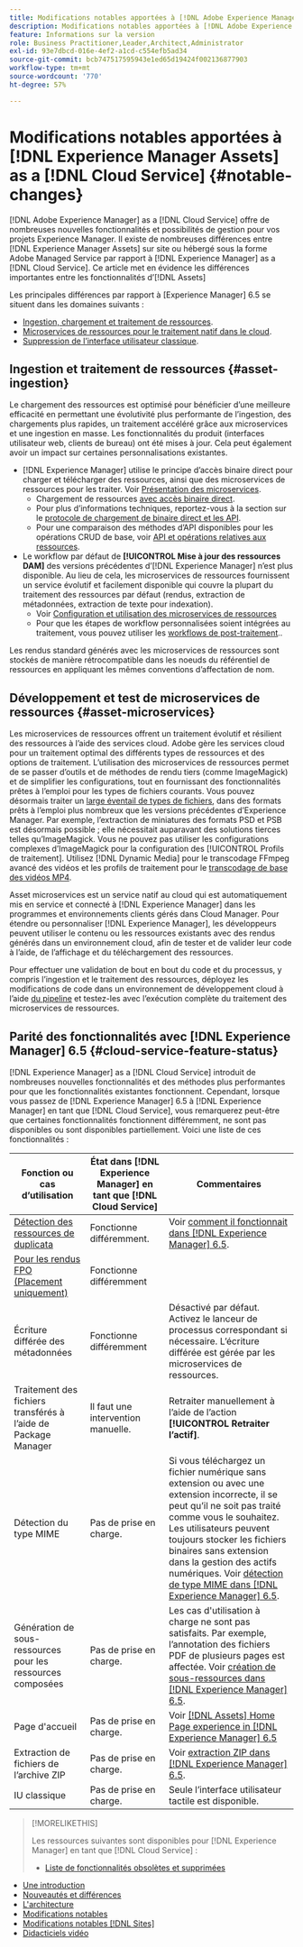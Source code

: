 ```yaml
---
title: Modifications notables apportées à [!DNL Adobe Experience Manager Assets] as a [!DNL Cloud Service]
description: Modifications notables apportées à [!DNL Adobe Experience Manager Assets] in [!DNL Experience Manager] as a [!DNL Cloud Service] par rapport à [!DNL Adobe Experience Manager 6.5].
feature: Informations sur la version
role: Business Practitioner,Leader,Architect,Administrator
exl-id: 93e7dbcd-016e-4ef2-a1cd-c554efb5ad34
source-git-commit: bcb747517595943e1ed65d19424f002136877903
workflow-type: tm+mt
source-wordcount: '770'
ht-degree: 57%

---
```


# Modifications notables apportées à [!DNL Experience Manager Assets] as a [!DNL Cloud Service] {#notable-changes}

[!DNL Adobe Experience Manager] as a [!DNL Cloud Service] offre de nombreuses nouvelles fonctionnalités et possibilités de gestion pour vos projets Experience Manager. Il existe de nombreuses différences entre [!DNL Experience Manager Assets] sur site ou hébergé sous la forme Adobe Managed Service par rapport à [!DNL Experience Manager] as a [!DNL Cloud Service]. Ce article met en évidence les différences importantes entre les fonctionnalités d’[!DNL Assets]

Les principales différences par rapport à [Experience Manager] 6.5 se situent dans les domaines suivants :

* [Ingestion, chargement et traitement de ressources](#asset-ingestion).
* [Microservices de ressources pour le traitement natif dans le cloud](#asset-microservices).
* [Suppression de l’interface utilisateur classique](#classic-ui).

## Ingestion et traitement de ressources {#asset-ingestion}

Le chargement des ressources est optimisé pour bénéficier d’une meilleure efficacité en permettant une évolutivité plus performante de l’ingestion, des chargements plus rapides, un traitement accéléré grâce aux microservices et une ingestion en masse. Les fonctionnalités du produit (interfaces utilisateur web, clients de bureau) ont été mises à jour. Cela peut également avoir un impact sur certaines personnalisations existantes.

* [!DNL Experience Manager] utilise le principe d’accès binaire direct pour charger et télécharger des ressources, ainsi que des microservices de ressources pour les traiter. Voir [Présentation des microservices](/help/assets/asset-microservices-overview.md).
   * Chargement de ressources [avec accès binaire direct](/help/assets/asset-microservices-overview.md#asset-upload-with-direct-binary-access).
   * Pour plus d’informations techniques, reportez-vous à la section sur le [protocole de chargement de binaire direct et les API](/help/assets/developer-reference-material-apis.md#upload-binary).
   * Pour une comparaison des méthodes d’API disponibles pour les opérations CRUD de base, voir [API et opérations relatives aux ressources](/help/assets/developer-reference-material-apis.md#use-cases-and-apis).
* Le workflow par défaut de **[!UICONTROL Mise à jour des ressources DAM]** des versions précédentes d’[!DNL Experience Manager] n’est plus disponible. Au lieu de cela, les microservices de ressources fournissent un service évolutif et facilement disponible qui couvre la plupart du traitement des ressources par défaut (rendus, extraction de métadonnées, extraction de texte pour indexation).
   * Voir [Configuration et utilisation des microservices de ressources](/help/assets/asset-microservices-configure-and-use.md)
   * Pour que les étapes de workflow personnalisées soient intégrées au traitement, vous pouvez utiliser les [workflows de post-traitement](/help/assets/asset-microservices-configure-and-use.md#post-processing-workflows)..

Les rendus standard générés avec les microservices de ressources sont stockés de manière rétrocompatible dans les noeuds du référentiel de ressources en appliquant les mêmes conventions d’affectation de nom.

## Développement et test de microservices de ressources {#asset-microservices}

Les microservices de ressources offrent un traitement évolutif et résilient des ressources à l’aide des services cloud. Adobe gère les services cloud pour un traitement optimal des différents types de ressources et des options de traitement. L’utilisation des microservices de ressources permet de se passer d’outils et de méthodes de rendu tiers (comme ImageMagick) et de simplifier les configurations, tout en fournissant des fonctionnalités prêtes à l’emploi pour les types de fichiers courants. Vous pouvez désormais traiter un [large éventail de types de fichiers](/help/assets/file-format-support.md), dans des formats prêts à l’emploi plus nombreux que les versions précédentes d’Experience Manager. Par exemple, l’extraction de miniatures des formats PSD et PSB est désormais possible ; elle nécessitait auparavant des solutions tierces telles qu’ImageMagick. Vous ne pouvez pas utiliser les configurations complexes d’ImageMagick pour la configuration des [!UICONTROL Profils de traitement]. Utilisez [!DNL Dynamic Media] pour le transcodage FFmpeg avancé des vidéos et les profils de traitement pour le [transcodage de base des vidéos MP4](/help/assets/manage-video-assets.md#transcode-video).

Asset microservices est un service natif au cloud qui est automatiquement mis en service et connecté à [!DNL Experience Manager] dans les programmes et environnements clients gérés dans Cloud Manager. Pour étendre ou personnaliser [!DNL Experience Manager], les développeurs peuvent utiliser le contenu ou les ressources existants avec des rendus générés dans un environnement cloud, afin de tester et de valider leur code à l’aide, de l’affichage et du téléchargement des ressources.

Pour effectuer une validation de bout en bout du code et du processus, y compris l’ingestion et le traitement des ressources, déployez les modifications de code dans un environnement de développement cloud à l’aide [du pipeline](/help/implementing/cloud-manager/configure-pipeline.md) et testez-les avec l’exécution complète du traitement des microservices de ressources.


## Parité des fonctionnalités avec [!DNL Experience Manager] 6.5 {#cloud-service-feature-status}

[!DNL Experience Manager] as a  [!DNL Cloud Service] introduit de nombreuses nouvelles fonctionnalités et des méthodes plus performantes pour que les fonctionnalités existantes fonctionnent. Cependant, lorsque vous passez de [!DNL Experience Manager] 6.5 à [!DNL Experience Manager] en tant que [!DNL Cloud Service], vous remarquerez peut-être que certaines fonctionnalités fonctionnent différemment, ne sont pas disponibles ou sont disponibles partiellement. Voici une liste de ces fonctionnalités :

| Fonction ou cas d’utilisation | État dans [!DNL Experience Manager] en tant que [!DNL Cloud Service] | Commentaires |
|-----|-----|-----|
| [Détection des ressources de duplicata](/help/assets/manage-digital-assets.md#detect-duplicate-assets) | Fonctionne différemment. | Voir [comment il fonctionnait dans [!DNL Experience Manager] 6.5](https://experienceleague.adobe.com/docs/experience-manager-65/assets/managing/duplicate-detection.html). |
| [Pour les rendus FPO (Placement uniquement)](https://helpx.adobe.com/enterprise/admin-guide.html/enterprise/using/configure-aem-assets-for-asset-link.ug.html#configfporendition) | Fonctionne différemment |  |
| Écriture différée des métadonnées | Fonctionne différemment | Désactivé par défaut. Activez le lanceur de processus correspondant si nécessaire. L’écriture différée est gérée par les microservices de ressources. |
| Traitement des fichiers transférés à l’aide de Package Manager | Il faut une intervention manuelle. | Retraiter manuellement à l’aide de l’action **[!UICONTROL Retraiter l’actif]**. |
| Détection du type MIME | Pas de prise en charge. | Si vous téléchargez un fichier numérique sans extension ou avec une extension incorrecte, il se peut qu’il ne soit pas traité comme vous le souhaitez. Les utilisateurs peuvent toujours stocker les fichiers binaires sans extension dans la gestion des actifs numériques. Voir [détection de type MIME dans [!DNL Experience Manager] 6.5](https://experienceleague.adobe.com/docs/experience-manager-65/assets/administer/detect-asset-mime-type-with-tika.html). |
| Génération de sous-ressources pour les ressources composées | Pas de prise en charge. | Les cas d&#39;utilisation à charge ne sont pas satisfaits. Par exemple, l’annotation des fichiers PDF de plusieurs pages est affectée. Voir [création de sous-ressources dans  [!DNL Experience Manager] 6.5](https://experienceleague.adobe.com/docs/experience-manager-65/assets/managing/managing-linked-subassets.html#generate-subassets). |
| Page d&#39;accueil | Pas de prise en charge. | Voir [[!DNL Assets] Home Page experience in [!DNL Experience Manager] 6.5](https://experienceleague.adobe.com/docs/experience-manager-65/assets/using/assets-home-page.html) |
| Extraction de fichiers de l’archive ZIP | Pas de prise en charge. | Voir [extraction ZIP dans  [!DNL Experience Manager] 6.5](https://experienceleague.adobe.com/docs/experience-manager-65/assets/managing/manage-assets.html#extractzip). |
| IU classique | Pas de prise en charge. | Seule l’interface utilisateur tactile est disponible. |

>[!MORELIKETHIS]
>
>Les ressources suivantes sont disponibles pour [!DNL Experience Manager] en tant que [!DNL Cloud Service] :
>
>* [Liste de fonctionnalités obsolètes et supprimées](/help/release-notes/deprecated-removed-features.md)
* [Une introduction](/help/overview/introduction.md)
* [Nouveautés et différences](/help/overview/what-is-new-and-different.md)
* [L&#39;architecture](/help/core-concepts/architecture.md)
* [Modifications notables](/help/release-notes/aem-cloud-changes.md)
* [Modifications notables [!DNL Sites]](/help/sites-cloud/sites-cloud-changes.md)
* [Didacticiels vidéo](https://experienceleague.adobe.com/docs/experience-manager-learn/cloud-service/overview.html?lang=fr)

